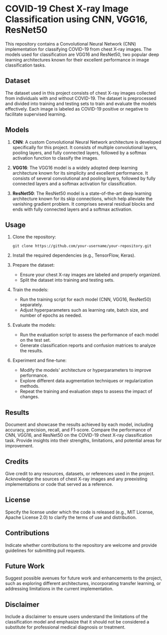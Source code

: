 # COVID-19 Chest X-ray Image Classification using CNN, VGG16, ResNet50

This repository contains a Convolutional Neural Network (CNN) implementation for classifying COVID-19 from chest X-ray images. The models used for classification are VGG16 and ResNet50, two popular deep learning architectures known for their excellent performance in image classification tasks.

## Dataset
The dataset used in this project consists of chest X-ray images collected from individuals with and without COVID-19. The dataset is preprocessed and divided into training and testing sets to train and evaluate the models effectively. Each image is labeled as COVID-19 positive or negative to facilitate supervised learning.

## Models
1. **CNN**: A custom Convolutional Neural Network architecture is developed specifically for this project. It consists of multiple convolutional layers, pooling layers, and fully connected layers, followed by a softmax activation function to classify the images.

2. **VGG16**: The VGG16 model is a widely adopted deep learning architecture known for its simplicity and excellent performance. It consists of several convolutional and pooling layers, followed by fully connected layers and a softmax activation for classification.

3. **ResNet50**: The ResNet50 model is a state-of-the-art deep learning architecture known for its skip connections, which help alleviate the vanishing gradient problem. It comprises several residual blocks and ends with fully connected layers and a softmax activation.

## Usage
1. Clone the repository:
   ```
   git clone https://github.com/your-username/your-repository.git
   ```

2. Install the required dependencies (e.g., TensorFlow, Keras).

3. Prepare the dataset:
   - Ensure your chest X-ray images are labeled and properly organized.
   - Split the dataset into training and testing sets.

4. Train the models:
   - Run the training script for each model (CNN, VGG16, ResNet50) separately.
   - Adjust hyperparameters such as learning rate, batch size, and number of epochs as needed.

5. Evaluate the models:
   - Run the evaluation script to assess the performance of each model on the test set.
   - Generate classification reports and confusion matrices to analyze the results.

6. Experiment and fine-tune:
   - Modify the models' architecture or hyperparameters to improve performance.
   - Explore different data augmentation techniques or regularization methods.
   - Repeat the training and evaluation steps to assess the impact of changes.

## Results
Document and showcase the results achieved by each model, including accuracy, precision, recall, and F1-score. Compare the performance of CNN, VGG16, and ResNet50 on the COVID-19 chest X-ray classification task. Provide insights into their strengths, limitations, and potential areas for improvement.

## Credits
Give credit to any resources, datasets, or references used in the project. Acknowledge the sources of chest X-ray images and any preexisting implementations or code that served as a reference.

## License
Specify the license under which the code is released (e.g., MIT License, Apache License 2.0) to clarify the terms of use and distribution.

## Contributions
Indicate whether contributions to the repository are welcome and provide guidelines for submitting pull requests.

## Future Work
Suggest possible avenues for future work and enhancements to the project, such as exploring different architectures, incorporating transfer learning, or addressing limitations in the current implementation.

## Disclaimer
Include a disclaimer to ensure users understand the limitations of the classification model and emphasize that it should not be considered a substitute for professional medical diagnosis or treatment.

